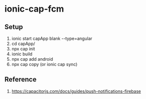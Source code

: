 # ionic-cap-fcm

## Setup

1. ionic start capApp blank --type=angular
2. cd capApp/
3. npx cap init
4. ionic build
5. npx cap add android
6. npx cap copy (or ionic cap sync)

## Reference

1. <https://capacitorjs.com/docs/guides/push-notifications-firebase>
